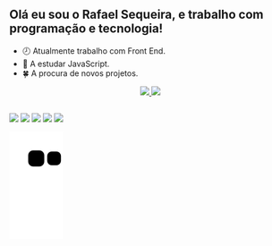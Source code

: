 ## Olá eu sou o Rafael Sequeira, e trabalho com programação e tecnologia!

- 🕗 Atualmente trabalho com Front End.
- 📜 A estudar JavaScript.
- 🍀 A procura de novos projetos.

<div align="center">
  <a href="https://github.com/RafaelSequeira30">
  <img height="180em" src="https://github-readme-stats.vercel.app/api?username=RafaelSequeira30&show_icons=true&theme=dark&include_all_commits=true&count_private=true"/>
  <img height="180em" src="https://github-readme-stats.vercel.app/api/top-langs/?username=RafaelSequeira30&layout=compact&langs_count=7&theme=dark"/>
</div>

  
  
  ##
 
<div> 
  <a href="https://www.youtube.com/channel/UC-2TH8Qrb2F_2aziiMYTukQ" target="_blank"><img src="https://img.shields.io/badge/YouTube-FF0000?style=for-the-badge&logo=youtube&logoColor=white" target="_blank"></a>
  <a href="https://www.instagram.com/ranger_yt/" target="_blank"><img src="https://img.shields.io/badge/-Instagram-%23E4405F?style=for-the-badge&logo=instagram&logoColor=white" target="_blank"></a>
 <a href="https://discord.gg/pDbY76q8Qf" target="_blank"><img src="https://img.shields.io/badge/Discord-7289DA?style=for-the-badge&logo=discord&logoColor=white" target="_blank"></a> 
  <a href = "mailto:rafaelsequeira30@gmail.com"><img src="https://img.shields.io/badge/-Gmail-%23333?style=for-the-badge&logo=gmail&logoColor=white" target="_blank"></a>
  <a href="https://www.linkedin.com/in/rafaelsequeira2560/" target="_blank"><img src="https://img.shields.io/badge/-LinkedIn-%230077B5?style=for-the-badge&logo=linkedin&logoColor=white" target="_blank"></a> 
 
  ![Snake animation](https://github.com/rafaballerini/rafaballerini/blob/output/github-contribution-grid-snake.svg)
 
</div>

